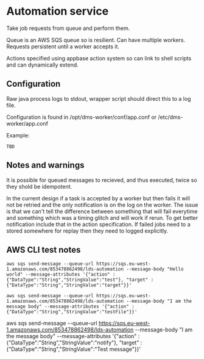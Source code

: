 # Automation service

Take job requests from queue and perform them.

Queue is an AWS SQS queue so is resilient. Can have multiple workers. Requests persistent until a worker accepts it.

Actions specified using appbase action system so can link to shell scripts and can dynamically extend.

## Configuration

Raw java process logs to stdout, wrapper script should direct this to a log file.

Configuration is found in /opt/dms-worker/conf/app.conf or /etc/dms-worker/app.conf

Example:

    TBD

## Notes and warnings

It is possible for queued messages to recieved, and thus executed, twice so they shold be idempotent.

In the current design if a task is accepted by a worker but then fails it will not be retried and the only notification is on the log on the worker. The issue is that we can't tell the difference between something that will fail everytime and something which was a timing glitch and will work if rerun. To get better notification include that in the action specification. If failed jobs need to a stored somewhere for replay then they need to logged explicitly.

## AWS CLI test notes

    aws sqs send-message --queue-url https://sqs.eu-west-1.amazonaws.com/853478862498/lds-automation --message-body "Hello world" --message-attributes '{"action" : {"DataType":"String","StringValue":"test"}, "target" : {"DataType":"String","StringValue":"target"}}'

    aws sqs send-message --queue-url https://sqs.eu-west-1.amazonaws.com/853478862498/lds-automation --message-body "I am the message body" --message-attributes '{"action" : {"DataType":"String","StringValue":"testFile"}}'

   aws sqs send-message --queue-url https://sqs.eu-west-1.amazonaws.com/853478862498/lds-automation --message-body "I am the message body" --message-attributes '{"action" : {"DataType":"String","StringValue":"notify"}, "target" : {"DataType":"String","StringValue":"Test message"}}'

